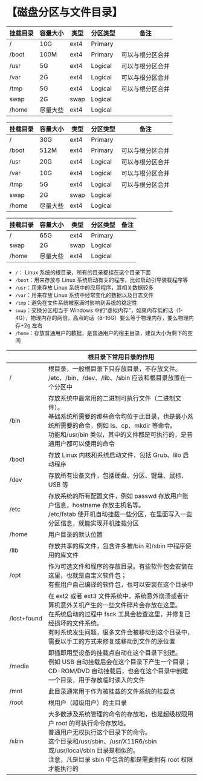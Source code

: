 # 【磁盘分区与文件目录】

| 挂载目录 | 容量大小 | 类型 | 分区类型 | 备注             |
| -------- | -------- | ---- | -------- | ---------------- |
| /        | 10G      | ext4 | Primary  |                  |
| /boot    | 100M     | ext4 | Primary  | 可以与根分区合并 |
| /usr     | 5G       | ext4 | Logical  | 可以与根分区合并 |
| /var     | 2G       | ext4 | Logical  | 可以与根分区合并 |
| /tmp     | 5G       | ext4 | Logical  | 可以与根分区合并 |
| swap     | 2G       | swap | Logical  |                  |
| /home    | 尽量大些 | ext4 | Logical  |                  |

| 挂载目录 | 容量大小 | 类型 | 分区类型 | 备注             |
| -------- | -------- | ---- | -------- | ---------------- |
| /        | 30G      | ext4 | Primary  |                  |
| /boot    | 512M     | ext4 | Primary  | 可以与根分区合并 |
| /usr     | 20G      | ext4 | Logical  | 可以与根分区合并 |
| /var     | 10G      | ext4 | Logical  | 可以与根分区合并 |
| /tmp     | 5G       | ext4 | Logical  | 可以与根分区合并 |
| swap     | 2G       | swap | Logical  |                  |
| /home    | 尽量大些 | ext4 | Logical  |                  |

| 挂载目录 | 容量大小 | 类型 | 分区类型 | 备注 |
| -------- | -------- | ---- | -------- | ---- |
| /        | 65G      | ext4 | Primary  |      |
| swap     | 2G       | swap | Logical  |      |
| /home    | 尽量大些 | ext4 | Logical  |      |

- `/`： Linux 系统的根目录，所有的目录都挂在这个目录下面
- `/boot`：用来存放与 Linux 系统启动有关的程序，比如启动引导装载程序等
- `/usr`：用来存放 Linux 系统中的应用程序，其相关数据较多
- `/var`：用来存放 Linux 系统中经常变化的数据以及日志文件
- `/tmp`：避免在文件系统被塞满时影响到系统的稳定性
- `swap`：交换分区相当于 Windows 中的“虚拟内存”，如果内存低的话（1-4G），物理内存的两倍，高点的话（8-16G）要么等于物理内存，要么物理内存+2g 左右
- `/home`：存放普通用户的数据，是普通用户的宿主目录，建议大小为剩下的空间

|             | 根目录下常用目录的作用                                                                                                                                                                                                                                               |
| ----------- | -------------------------------------------------------------------------------------------------------------------------------------------------------------------------------------------------------------------------------------------------------------------- |
| /           | 根目录，一般根目录下只存放目录，不存放文件。<br />/etc、/bin、/dev、/lib、/sbin 应该和根目录放置在一个分区中                                                                                                                                                         |
| /bin        | 存放系统中最常用的二进制可执行文件（二进制文件）。<br />基础系统所需要的那些命令均位于此目录，也是最小系统所需要的命令，例如 Is、cp、mkdir 等命令。<br />功能和/usr/bin 类似，其中的文件都是可执行的，是普通用户都可以使用的命令                                     |
| /boot       | 存放 Linux 内核和系统启动文件，包括 Grub、lilo 启动程序                                                                                                                                                                                                              |
| /dev        | 存放所有设备文件，包括硬盘、分区、键盘、鼠标、USB 等                                                                                                                                                                                                                 |
| /etc        | 存放系统的所有配置文件，例如 passwd 存放用户账户信息，hostname 存放主机名等。<br />/etc/fstab 使开机自动挂载一些分区，在里面写入一些分区信息，就能实现开机挂载分区                                                                                                   |
| /home       | 用户目录的默认位置                                                                                                                                                                                                                                                   |
| /lib        | 存放共享的库文件，包含许多被/bin 和/sbin 中程序使用的库文件                                                                                                                                                                                                          |
| /opt        | 作为可选文件和程序的存放目录。有些软件包会安装在这里，也就是自定义软件包；<br />有些用户自己编译的软件包，也可以安装在这个目录中                                                                                                                                     |
| /lost+found | 在 ext2 或者 ext3 文件系统中，系统意外崩溃或者计算机意外关机产生的一些文件碎片会存放在这里。<br />在系统启动的过程中 fsck 工具会检查这里，并修复已经损坏的文件系统。<br />有时系统发生问题，很多文件会被移动到这个目录中，需要以手工的方式来修复或移动到文件的原位置 |
| /media      | 即插即用型设备的挂载点自动在这个目录下创建。<br />例如 USB 自动挂载后会在这个目录下产生一个目录；<br />CD-ROM/DVD 自动挂载后，也会在这个目录中创建一个目录，用于存放临时读入的文件                                                                                   |
| /mnt        | 此目录通常用于作为被挂载的文件系统的挂载点                                                                                                                                                                                                                           |
| /root       | 根用户（超级用户）的主目录                                                                                                                                                                                                                                           |
| /sbin       | 大多数涉及系统管理的命令的存放地，也是超级权限用户 root 的可执行命令存放地。<br />普通用户无权执行这个目录下的命令。<br />这个目录和/usr/sbin、/usr/X11R6/sbin 或/usr/local/sbin 目录是相似的。<br />注意，凡是目录 sbin 中包含的都是需要拥有 root 权限才能执行的    |
